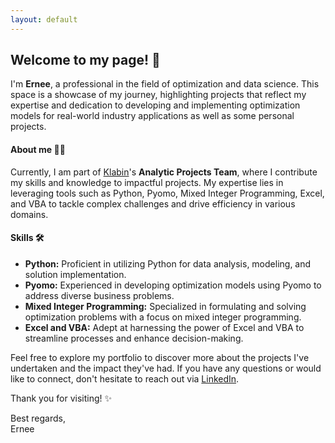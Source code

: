 ```yaml
---
layout: default
---
```


## Welcome to my page! 👋 

I'm **Ernee**, a professional in the field of optimization and data science. This space is a showcase of my journey, highlighting projects that reflect my expertise and dedication to developing and implementing optimization models for real-world industry applications as well as some personal projects.

#### About me 👨‍💼

Currently, I am part of [Klabin](https://klabin.com.br/)'s **Analytic Projects Team**, where I contribute my skills and knowledge to impactful projects. My expertise lies in leveraging tools such as Python, Pyomo, Mixed Integer Programming, Excel, and VBA to tackle complex challenges and drive efficiency in various domains.

#### Skills 🛠️

- **Python:** Proficient in utilizing Python for data analysis, modeling, and solution implementation.
- **Pyomo:** Experienced in developing optimization models using Pyomo to address diverse business problems.
- **Mixed Integer Programming:** Specialized in formulating and solving optimization problems with a focus on mixed integer programming.
- **Excel and VBA:** Adept at harnessing the power of Excel and VBA to streamline processes and enhance decision-making.

Feel free to explore my portfolio to discover more about the projects I've undertaken and the impact they've had. If you have any questions or would like to connect, don't hesitate to reach out via [LinkedIn](https://www.linkedin.com/in/ekozyreff/).

Thank you for visiting! ✨

Best regards,  
Ernee
